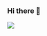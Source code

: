 ### Hi there 👋



<img src="{https://img.shields.io/badge/Python-FFD43B?style=for-the-badge&logo=python&logoColor=blue}"/>
